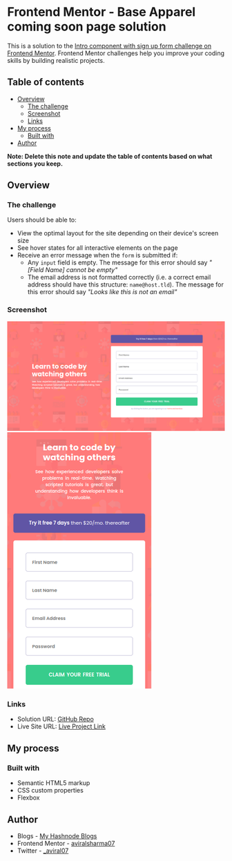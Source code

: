# Frontend Mentor - Base Apparel coming soon page solution

This is a solution to the [Intro component with sign up form challenge on Frontend Mentor](https://www.frontendmentor.io/challenges/intro-component-with-signup-form-5cf91bd49edda32581d28fd1). Frontend Mentor challenges help you improve your coding skills by building realistic projects.

## Table of contents

- [Overview](#overview)
  - [The challenge](#the-challenge)
  - [Screenshot](#screenshot)
  - [Links](#links)
- [My process](#my-process)
  - [Built with](#built-with)
- [Author](#author)

**Note: Delete this note and update the table of contents based on what sections you keep.**

## Overview

### The challenge

Users should be able to:

- View the optimal layout for the site depending on their device's screen size
- See hover states for all interactive elements on the page
- Receive an error message when the `form` is submitted if:
  - Any `input` field is empty. The message for this error should say _"[Field Name] cannot be empty"_
  - The email address is not formatted correctly (i.e. a correct email address should have this structure: `name@host.tld`). The message for this error should say _"Looks like this is not an email"_

### Screenshot

<img src="./screenshots/desktop-result.png" alt="desktop-result">
<img src="./screenshots/mobile-result.png"  alt="mobile-result">

### Links

- Solution URL: [GitHub Repo](https://github.com/aviralsharma07/intro-component-signup-form)
- Live Site URL: [Live Project Link](https://intro-component-signup-form-avi.netlify.app/)

## My process

### Built with

- Semantic HTML5 markup
- CSS custom properties
- Flexbox

## Author

- Blogs - [My Hashnode Blogs](https://hashnode.com/@aviralsharma)
- Frontend Mentor - [aviralsharma07](https://www.frontendmentor.io/profile/aviralsharma07)
- Twitter - [\_aviral07](https://www.twitter.com/_aviral07)
